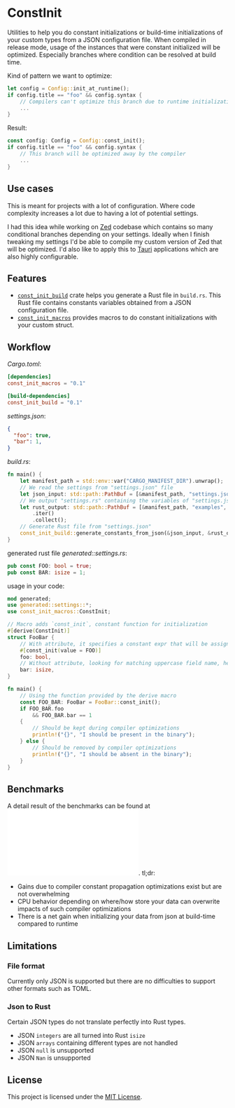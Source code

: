 # ConstInit

Utilities to help you do constant initializations or build-time initializations of your custom types from a JSON configuration file.
When compiled in release mode, usage of the instances that were constant initialized
will be optimized. Especially branches where condition can be resolved at build time.

Kind of pattern we want to optimize:
```rust
let config = Config::init_at_runtime();
if config.title == "foo" && config.syntax {
    // Compilers can't optimize this branch due to runtime initialization
    ...
}
```

Result:
```rust
const config: Config = Config::const_init();
if config.title == "foo" && config.syntax {
    // This branch will be optimized away by the compiler
    ...
}
```
## Use cases

This is meant for projects with a lot of configuration.
Where code complexity increases a lot due to having a lot of potential settings.

I had this idea while working on [Zed](https://github.com/zed-industries/zed) codebase which contains so many conditional branches depending on your settings.
Ideally when I finish tweaking my settings I'd be able to compile my custom version of Zed that will be optimized.
I'd also like to apply this to [Tauri](https://github.com/tauri-apps/tauri) applications which are also highly configurable.

## Features

- [`const_init_build`](https://crates.io/crates/const_init_build) crate helps you generate a Rust file in `build.rs`. This Rust file contains constants variables obtained from a JSON configuration file.
- [`const_init_macros`](https://crates.io/crates/const_init_macros) provides macros to do constant initializations with your custom struct.

## Workflow

_Cargo.toml_:
```TOML
[dependencies]
const_init_macros = "0.1"

[build-dependencies]
const_init_build = "0.1"
```

_settings.json_:
```json
{
  "foo": true,
  "bar": 1,
}
```
_build.rs_:
```rust
fn main() {
    let manifest_path = std::env::var("CARGO_MANIFEST_DIR").unwrap();
    // We read the settings from "settings.json" file
    let json_input: std::path::PathBuf = [&manifest_path, "settings.json"].iter().collect();
    // We output "settings.rs" containing the variables of "settings.json" as constants
    let rust_output: std::path::PathBuf = [&manifest_path, "examples", "generated", "settings.rs"]
        .iter()
        .collect();
    // Generate Rust file from "settings.json"
    const_init_build::generate_constants_from_json(&json_input, &rust_output);
}
```
generated rust file _generated::settings.rs_:
```rust
pub const FOO: bool = true;
pub const BAR: isize = 1;
```
usage in your code:
```rust
mod generated;
use generated::settings::*;
use const_init_macros::ConstInit;

// Macro adds `const_init`, constant function for initialization
#[derive(ConstInit)]
struct FooBar {
    // With attribute, it specifies a constant expr that will be assigned
    #[const_init(value = FOO)]
    foo: bool,
    // Without attribute, looking for matching uppercase field name, here "BAR"
    bar: isize,
}

fn main() {
    // Using the function provided by the derive macro
    const FOO_BAR: FooBar = FooBar::const_init();
    if FOO_BAR.foo
        && FOO_BAR.bar == 1
    {
        // Should be kept during compiler optimizations
        println!("{}", "I should be present in the binary");
    } else {
        // Should be removed by compiler optimizations
        println!("{}", "I should be absent in the binary");
    }
}
```

## Benchmarks

A detail result of the benchmarks can be found at ![docs/BENCHs.md](docs/BENCHs.md).
tl;dr:
- Gains due to compiler constant propagation optimizations exist but are not overwhelming
- CPU behavior depending on where/how store your data can overwrite impacts of such compiler optimizations
- There is a net gain when initializing your data from json at build-time compared to runtime

## Limitations

### File format

Currently only JSON is supported but there are no difficulties to
support other formats such as TOML.

### Json to Rust

Certain JSON types do not translate perfectly into Rust types.
- JSON `integers` are all turned into Rust `isize`
- JSON `arrays` containing different types are not handled
- JSON `null` is unsupported
- JSON `Nan` is unsupported

## License

This project is licensed under the [MIT License](LICENSE.txt).

